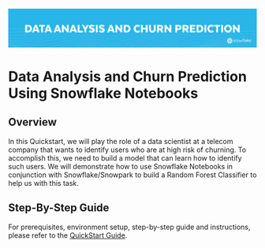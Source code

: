 ![Data Analysis and Churn Prediction Header](banner.png)

# Data Analysis and Churn Prediction Using Snowflake Notebooks

## Overview

In this Quickstart, we will play the role of a data scientist at a telecom company that wants to identify users who are at high risk of churning. To accomplish this, we need to build a model that can learn how to identify such users. We will demonstrate how to use Snowflake Notebooks in conjunction with Snowflake/Snowpark to build a Random Forest Classifier to help us with this task.

## Step-By-Step Guide
For prerequisites, environment setup, step-by-step guide and instructions, please refer to the [QuickStart Guide](https://quickstarts.snowflake.com/guide/data_analysis_and_churn_prediction_using_snowflake_notebooks/index.html?index=..%2F..index#0).
